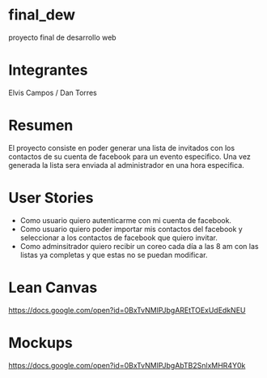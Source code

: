 final_dew
================
proyecto final de desarrollo web

Integrantes
================
Elvis Campos / 
Dan Torres

Resumen
================
El proyecto consiste en poder generar una lista de invitados con los contactos de su cuenta
de facebook para un evento especifico. Una vez generada la lista sera enviada al administrador en una hora especifica.

User Stories
================
- Como usuario quiero autenticarme con mi cuenta de facebook.
- Como usuario quiero poder importar mis contactos del facebook y seleccionar a los contactos de facebook que quiero invitar.
- Como adminsitrador quiero recibir un coreo cada día a las 8 am con las listas ya completas y que estas no se puedan modificar.

Lean Canvas
================
https://docs.google.com/open?id=0BxTvNMlPJbgAREtTOExUdEdkNEU

Mockups
================
https://docs.google.com/open?id=0BxTvNMlPJbgAbTB2SnlxMHR4Y0k

